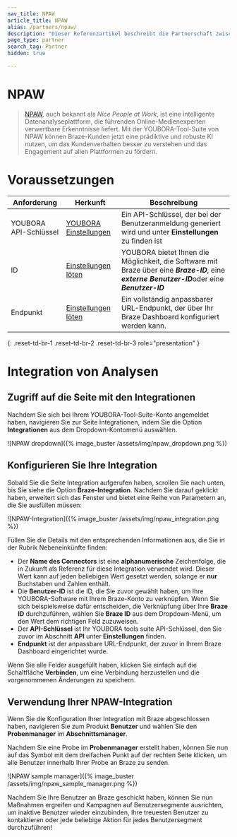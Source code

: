 ```yaml
---
nav_title: NPAW
article_title: NPAW
alias: /partners/npaw/
description: "Dieser Referenzartikel beschreibt die Partnerschaft zwischen Braze und NPAW, einer intelligenten Datenanalyseplattform, die führenden Online-Medienexperten verwertbare Erkenntnisse liefert."
page_type: partner
search_tag: Partner
hidden: true

---
```


# NPAW

> [NPAW](https://nicepeopleatwork.com/), auch bekannt als _Nice People at Work_, ist eine intelligente Datenanalyseplattform, die führenden Online-Medienexperten verwertbare Erkenntnisse liefert. Mit der YOUBORA-Tool-Suite von NPAW können Braze-Kunden jetzt eine prädiktive und robuste KI nutzen, um das Kundenverhalten besser zu verstehen und das Engagement auf allen Plattformen zu fördern.

# Voraussetzungen

| Anforderung   |Herkunft| Beschreibung |
| --------------|------|-------------|
| YOUBORA API-Schlüssel |[YOUBORA Einstellungen](https://youbora.nicepeopleatwork.com/users/login)|Ein API-Schlüssel, der bei der Benutzeranmeldung generiert wird und unter **Einstellungen** zu finden ist |
| ID |[Einstellungen löten](https://dashboard.braze.com/sign_in) | YOUBORA bietet Ihnen die Möglichkeit, die Software mit Braze über eine ***Braze-ID***, eine ***externe Benutzer-ID***oder eine ***Benutzer-ID*** |
| Endpunkt |[Einstellungen löten](https://dashboard.braze.com/sign_in)| Ein vollständig anpassbarer URL-Endpunkt, der über Ihr Braze Dashboard konfiguriert werden kann. |
{: .reset-td-br-1 .reset-td-br-2 .reset-td-br-3 role="presentation" }

# Integration von Analysen

## Zugriff auf die Seite mit den Integrationen

Nachdem Sie sich bei Ihrem YOUBORA-Tool-Suite-Konto angemeldet haben, navigieren Sie zur Seite Integrationen, indem Sie die Option **Integrationen** aus dem Dropdown-Kontomenü auswählen.

![NPAW dropdown]({% image_buster /assets/img/npaw_dropdown.png %})

## Konfigurieren Sie Ihre Integration

Sobald Sie die Seite Integration aufgerufen haben, scrollen Sie nach unten, bis Sie
siehe die Option **Braze-Integration**. Nachdem Sie darauf geklickt haben, erweitert sich das Fenster und bietet eine Reihe von Parametern an, die Sie ausfüllen müssen:

![NPAW-Integration]({% image_buster /assets/img/npaw_integration.png %})

Füllen Sie die Details mit den entsprechenden Informationen aus, die Sie in der Rubrik Nebeneinkünfte finden:
* Der **Name des Connectors** ist eine **alphanumerische** Zeichenfolge, die in Zukunft als Referenz für diese Integration verwendet wird. Dieser Wert kann auf jeden beliebigen Wert gesetzt werden, solange er **nur** Buchstaben und Zahlen enthält.
* Die **Benutzer-ID** ist die ID, die Sie zuvor gewählt haben, um Ihre YOUBORA-Software mit Ihrem Braze-Konto zu verknüpfen. Wenn Sie sich beispielsweise dafür entscheiden, die Verknüpfung über Ihre **Braze ID** durchzuführen, wählen Sie **Braze ID** aus dem Dropdown-Menü, um den Wert dem richtigen Feld zuzuweisen.
* Der **API-Schlüssel** ist Ihr YOUBORA tools suite API-Schlüssel, den Sie zuvor im Abschnitt **API** unter **Einstellungen** finden.
* **Endpunkt** ist der anpassbare URL-Endpunkt, der zuvor in Ihrem Braze Dashboard eingerichtet wurde.

Wenn Sie alle Felder ausgefüllt haben, klicken Sie einfach auf die Schaltfläche **Verbinden**, um eine Verbindung herzustellen und die vorgenommenen Änderungen zu speichern.

## Verwendung Ihrer NPAW-Integration

Wenn Sie die Konfiguration Ihrer Integration mit Braze abgeschlossen haben, navigieren Sie zum Produkt **Benutzer** und wählen Sie den **Probenmanager** im **Abschnittsmanager**.

Nachdem Sie eine Probe im **Probenmanager** erstellt haben, können Sie nun auf das Symbol mit dem dreifachen Punkt auf der rechten Seite klicken, um alle Benutzer innerhalb Ihrer Probe an Braze zu senden.

![NPAW sample manager]({% image_buster /assets/img/npaw_sample_manager.png %})

Nachdem Sie Ihre Benutzer an Braze geschickt haben, können Sie nun Maßnahmen ergreifen und Kampagnen auf Benutzersegmente ausrichten, um inaktive Benutzer wieder einzubinden, Ihre treuesten Benutzer zu kontaktieren oder jede beliebige Aktion für jedes Benutzersegment durchzuführen!

